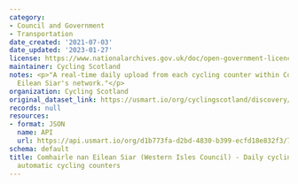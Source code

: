```yaml
---
category:
- Council and Government
- Transportation
date_created: '2021-07-03'
date_updated: '2023-01-27'
license: https://www.nationalarchives.gov.uk/doc/open-government-licence/version/3/
maintainer: Cycling Scotland
notes: <p>"A real-time daily upload from each cycling counter within Comhairle nan
  Eilean Siar's network."</p>
organization: Cycling Scotland
original_dataset_link: https://usmart.io/org/cyclingscotland/discovery/discovery-view-detail/95dcdb65-ced2-4291-abb2-27209c132115
records: null
resources:
- format: JSON
  name: API
  url: https://api.usmart.io/org/d1b773fa-d2bd-4830-b399-ecfd18e832f3/76b1d034-058f-4c23-9b33-e3bc11fcf8f2/1/urql
schema: default
title: Comhairle nan Eilean Siar (Western Isles Council) - Daily cycling counts from
  automatic cycling counters
---
```

